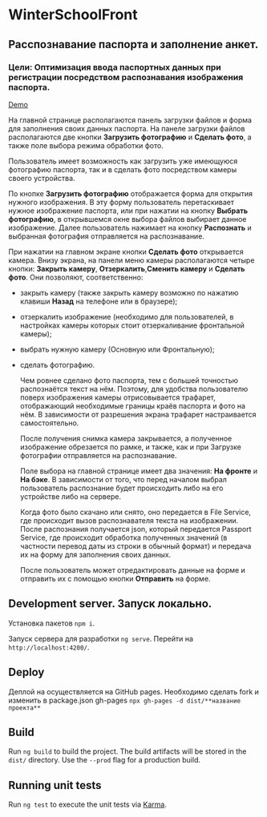 # WinterSchoolFront

## Расспознавание паспорта и заполнение анкет.

### Цели: Оптимизация ввода паспортных данных при регистрации посредством распознавания изображения паспорта.

[Demo](https://lcgroupit.github.io/winter-school-front/)

На главной странице располагаются панель загрузки файлов и форма для заполнения своих данных паспорта. 
На панеле загрузки файлов располагаются две кнопки **Загрузить фотографию** и **Сделать фото**, а также поле выбора режима обработки фото. 

Пользователь имеет возможность как загрузить уже имеющуюся фотографию паспорта, так и в сделать фото посредством камеры своего устройства.

  По кнопке **Загрузить фотографию** отображается форма для открытия нужного изображения. В эту форму пользователь перетаскивает нужное изображение паспорта, или при нажатии на кнопку **Выбрать фотографию**, в  открывшемся окне выбора файлов выбирает данное изображение. Далее пользователь нажимает на кнопку **Распознать** и выбранная фотография отправляется на распознавание.  
  
  При нажатии на главном экране кнопки **Сделать фото** открывается камера. Внизу экрана, на панели меню камеры располагаются четыре кнопки: **Закрыть камеру**,  **Отзеркалить**,**Сменить камеру** и **Сделать фото**. Они позволяют, соответственно:
* закрыть камеру (также закрыть камеру возможно по нажатию клавиши **Назад** на телефоне или в браузере);
* отзеркалить изображение (необходимо для пользователей, в настройках камеры которых стоит отзеркаливание фронтальной камеры);  
* выбрать нужную камеру (Основную или Фронтальную);
* сделать фотографию.

  Чем ровнее сделано фото паспорта, тем с большей точностью распознаётся текст на нём. Поэтому, для удобства пользователю поверх изображения камеры отрисовывается трафарет, отображающий необходимые границы краёв паспорта и фото на нём. В зависимости от разрешения экрана трафарет настраивается самостоятельно. 
  
  После получения снимка камера закрывается, а полученное изображение обрезается по рамке, и также, как и при Загрузке фотографии отправляется на распознавание. 
  
  Поле выбора на главной странице имеет два значения: **На фронте** и **На бэке**. В зависимости от того, что перед началом выбрал пользователь распознание будет происходить либо на его устройстве либо на сервере. 
  
   Когда фото было скачано или снято, оно передается в File Service, где происходит вызов распознавателя текста на изображении. После распознания получается json, который передается Passport Service, где происходит обработка полученных значений (в частности перевод даты из строки в обычный формат) и передача их на форму для заполнения своих данных.

  После пользователь может отредактировать данные на форме и отправить их с помощью кнопки **Отправить** на форме.

## Development server. Запуск локально.

Установка пакетов `npm i`.

Запуск сервера для разработки `ng serve`. Перейти на `http://localhost:4200/`.

## Deploy 

Деплой на осуществляется на GitHub pages.
Необходимо сделать fork и изменить в package.json gh-pages `npx gh-pages -d dist/**название проекта**`

## Build

Run `ng build` to build the project. The build artifacts will be stored in the `dist/` directory. Use the `--prod` flag for a production build.

## Running unit tests

Run `ng test` to execute the unit tests via [Karma](https://karma-runner.github.io).
